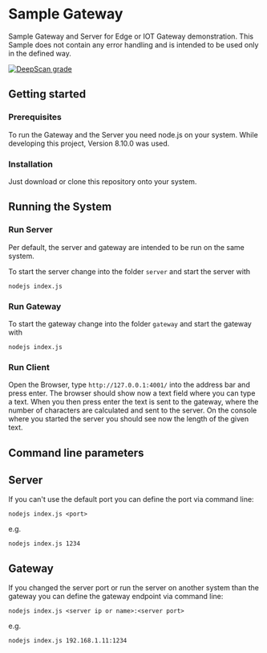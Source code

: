 # Sample Gateway
Sample Gateway and Server for Edge or IOT Gateway demonstration.
This Sample does not contain any error handling and is intended to be used only in the defined way.

[![DeepScan grade](https://deepscan.io/api/teams/6348/projects/8332/branches/96658/badge/grade.svg)](https://deepscan.io/dashboard#view=project&tid=6348&pid=8332&bid=96658)

## Getting started

### Prerequisites

To run the Gateway and the Server you need node.js on your system. While developing this project, Version 8.10.0 was used.

### Installation

Just download or clone this repository onto your system.

## Running the System

### Run Server

Per default, the server and gateway are intended to be run on the same system.

To start the server change into the folder `server` and start the server with

```
nodejs index.js
```

### Run Gateway

To start the gateway change into the folder `gateway` and start the gateway with

```
nodejs index.js
```

### Run Client

Open the Browser, type `http://127.0.0.1:4001/` into the address bar and press enter. The browser should show now a text field where you can type a text. When you then press enter the text is sent to the gateway, where the number of characters are calculated and sent to the server. On the console where you started the server you should see now the length of the given text.

## Command line parameters

## Server

If you can't use the default port you can define the port via command line:

```
nodejs index.js <port>
```
e.g.
```
nodejs index.js 1234
```

## Gateway

If you changed the server port or run the server on another system than the gateway you can define the gateway endpoint via command line:

```
nodejs index.js <server ip or name>:<server port>
```
e.g.
```
nodejs index.js 192.168.1.11:1234
```

